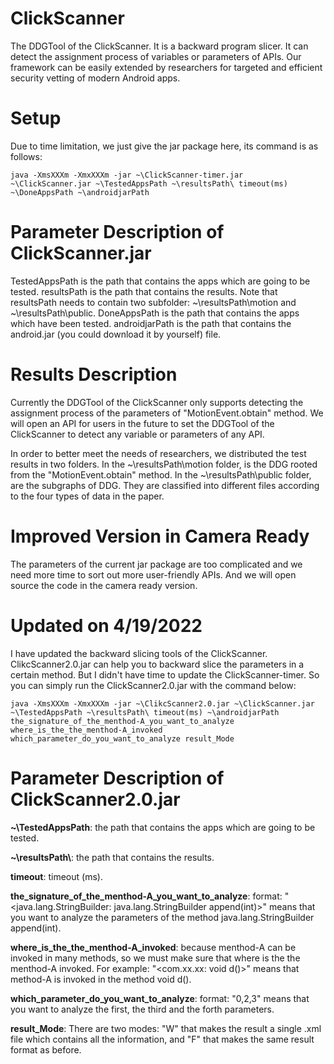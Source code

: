 # ClickScanner 
The DDGTool of the ClickScanner. It is a backward program slicer. It can detect the assignment process of variables or parameters of APIs. Our framework can be easily extended by researchers for targeted and efficient security vetting of modern Android apps.

# Setup
Due to time limitation, we just give the jar package here, its command is as follows:
```
java -XmsXXXm -XmxXXXm -jar ~\ClickScanner-timer.jar ~\ClickScanner.jar ~\TestedAppsPath ~\resultsPath\ timeout(ms) ~\DoneAppsPath ~\androidjarPath
```
# Parameter Description of ClickScanner.jar
TestedAppsPath is the path that contains the apps which are going to be tested. resultsPath is the path that contains the results. Note that resultsPath needs to contain two subfolder: ~\resultsPath\motion and ~\resultsPath\public. DoneAppsPath is the path that contains the apps which have been tested. androidjarPath is the path that contains the android.jar (you could download it by yourself) file.

# Results Description
Currently the DDGTool of the ClickScanner only supports detecting the assignment process of the parameters of "MotionEvent.obtain" method. We will open an API for users in the future to set the DDGTool of the ClickScanner to detect any variable or parameters of any API.

In order to better meet the needs of researchers, we distributed the test results in two folders. In the ~\resultsPath\motion folder, is the DDG rooted from the "MotionEvent.obtain" method. In the ~\resultsPath\public folder, are the subgraphs of DDG. They are classified into different files according to the four types of data in the paper.

# Improved Version in Camera Ready
The parameters of the current jar package are too complicated and we need more time to sort out more user-friendly APIs. And we will open source the code in the camera ready version.

# Updated on 4/19/2022
I have updated the backward slicing tools of the ClickScanner. ClikcScanner2.0.jar can help you to backward slice the parameters in a certain method. But I didn't have time to update the ClickScanner-timer. So you can simply run the ClickScanner2.0.jar with the command below:

```
java -XmsXXXm -XmxXXXm -jar ~\ClikcScanner2.0.jar ~\ClickScanner.jar ~\TestedAppsPath ~\resultsPath\ timeout(ms) ~\androidjarPath the_signature_of_the_menthod-A_you_want_to_analyze where_is_the_the_menthod-A_invoked which_parameter_do_you_want_to_analyze result_Mode
```
# Parameter Description of ClickScanner2.0.jar

**~\\TestedAppsPath**: the path that contains the apps which are going to be tested.

**~\\resultsPath\\**: the path that contains the results.

**timeout**: timeout (ms).

**the_signature_of_the_menthod-A_you_want_to_analyze**: format: "<java.lang.StringBuilder: java.lang.StringBuilder append(int)>" means that you want to analyze the parameters of the method java.lang.StringBuilder append(int).

**where_is_the_the_menthod-A_invoked**: because menthod-A can be invoked in many methods, so we must make sure that where is the the menthod-A invoked. For example: "<com.xx.xx: void d()>" means that method-A is invoked in the method void d().

**which_parameter_do_you_want_to_analyze**: format: "0,2,3" means that you want to analyze the first, the third and the forth parameters.

**result_Mode**: There are two modes: "W" that makes the result a single .xml file which contains all the information, and "F" that makes the same result format as before.
